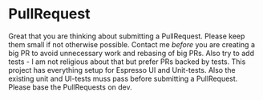 # PullRequest

Great that you are thinking about submitting a PullRequest. Please keep them small if not otherwise possible. Contact me *before* you are creating a big PR to avoid unnecessary work and rebasing of big PRs. Also try to add tests - I am not religious about that but prefer PRs backed by tests. This project has everything setup for Espresso UI and Unit-tests. Also the existing unit and UI-tests muss pass before submitting a PullRequest. Please base the PullRequests on dev.
